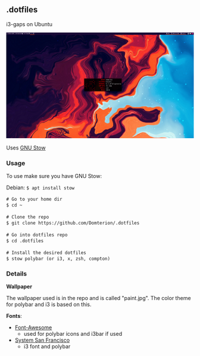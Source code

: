 ## **.dotfiles**

i3-gaps on Ubuntu

![desktop](./screenshot.png)

Uses [GNU Stow](https://www.gnu.org/software/stow/)

### **Usage**

To use make sure you have GNU Stow:

Debian: `$ apt install stow`

```
# Go to your home dir
$ cd ~

# Clone the repo
$ git clone https://github.com/Domterion/.dotfiles

# Go into dotfiles repo
$ cd .dotfiles

# Install the desired dotfiles
$ stow polybar (or i3, x, zsh, compton)
```

### **Details**

**Wallpaper**

The wallpaper used is in the repo and is called "paint.jpg". The color theme for polybar and i3 is based on this. 

**Fonts**:
* [Font-Awesome](https://github.com/FortAwesome/Font-Awesome) 
    * used for polybar icons and i3bar if used
* [System San Francisco](https://github.com/supermarin/YosemiteSanFranciscoFont)
    * i3 font and polybar
